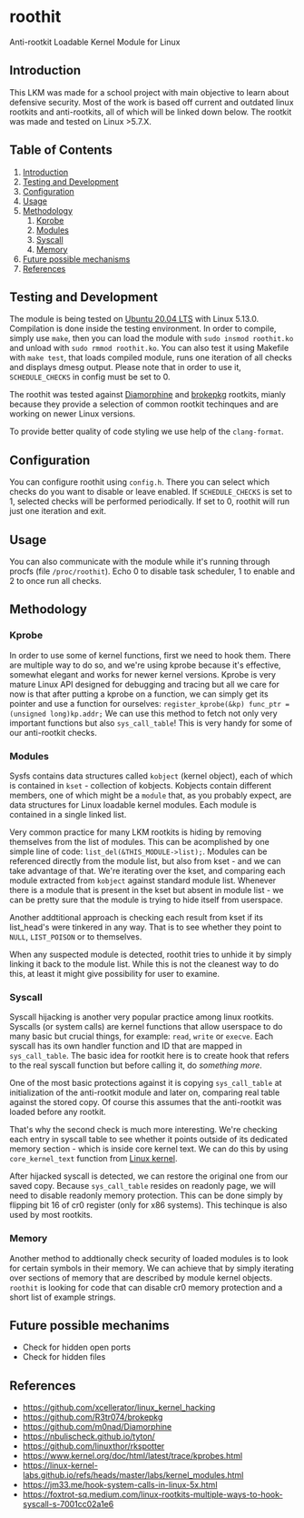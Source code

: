 # roothit
Anti-rootkit Loadable Kernel Module for Linux


## Introduction
This LKM was made for a school project with main objective to learn about defensive security. Most of the work is based off current and outdated linux rootkits and anti-rootkits, all of which will be linked down below. The rootkit was made and tested on Linux >5.7.X.


## Table of Contents
1. [Introduction](#introduction)
2. [Testing and Development](#testing-and-development)
3. [Configuration](#configuration)
4. [Usage](#usage)
5. [Methodology](#methodology)
      1. [Kprobe](#kprobe)
      2. [Modules](#modules)
      3. [Syscall](#syscall)
      4. [Memory](#memory) 
6. [Future possible mechanisms](#future-possible-mechanims)
7. [References](#references)


## Testing and Development
The module is being tested on [Ubuntu 20.04 LTS](https://ubuntu.com/download/desktop) with Linux 5.13.0. Compilation is done inside the testing environment. In order to compile, simply use `make`, then you can load the module with `sudo insmod roothit.ko` and unload with `sudo rmmod roothit.ko`. You can also test it using Makefile with `make test`, that loads compiled module, runs one iteration of all checks and displays dmesg output. Please note that in order to use it, `SCHEDULE_CHECKS` in config must be set to 0.

The roothit was tested against [Diamorphine](https://github.com/m0nad/Diamorphine) and [brokepkg](https://github.com/R3tr074/brokepkg) rootkits, mianly because they provide a selection of common rootkit techinques and are working on newer Linux versions.

To provide better quality of code styling we use help of the `clang-format`.


## Configuration
You can configure roothit using `config.h`. There you can select which checks do you want to disable or leave enabled. If `SCHEDULE_CHECKS` is set to 1, selected checks will be performed periodically. If set to 0, roothit will run just one iteration and exit.


## Usage
You can also communicate with the module while it's running through procfs (file `/proc/roothit`). Echo 0 to disable task scheduler, 1 to enable and 2 to once run all checks. 


## Methodology
### Kprobe
In order to use some of kernel functions, first we need to hook them. There are multiple way to do so, and we're using kprobe because it's effective, somewhat elegant and works for newer kernel versions. Kprobe is very mature Linux API designed for debugging and tracing but all we care for now is that after putting a kprobe on a function, we can simply get its pointer and use a function for ourselves:
``
register_kprobe(&kp)
func_ptr = (unsigned long)kp.addr;
``
We can use this method to fetch not only very important functions but also `sys_call_table`! This is very handy for some of our anti-rootkit checks. 

### Modules
Sysfs contains data structures called `kobject` (kernel object), each of which is contained in `kset` - collection of kobjects. Kobjects contain different members, one of which might be a `module` that, as you probably expect, are data structures for Linux loadable kernel modules. Each module is contained in a single linked list. 

Very common practice for many LKM rootkits is hiding by removing themselves from the list of modules. This can be acomplished by one simple line of code: `list_del(&THIS_MODULE->list);`. Modules can be referenced directly from the module list, but also from kset - and we can take advantage of that. We're iterating over the kset, and comparing each module extracted from `kobject` against standard module list. Whenever there is a module that is present in the kset but absent in module list - we can be pretty sure that the module is trying to hide itself from userspace.

Another addtitional approach is checking each result from kset if its list_head's were tinkered in any way. That is to see whether they point to `NULL`, `LIST_POISON` or to themselves. 

When any suspected module is detected, roothit tries to unhide it by simply linking it back to the module list. While this is not the cleanest way to do this, at least it might give possibility for user to examine.

### Syscall
Syscall hijacking is another very popular practice among linux rootkits. Syscalls (or system calls) are kernel functions that allow userspace to do many basic but crucial things, for example: `read`, `write` or `execve`.  Each syscall has its own handler function and ID that are mapped in `sys_call_table`. The basic idea for rootkit here is to create hook that refers to the real syscall function but before calling it, do _something more_.

One of the most basic protections against it is copying `sys_call_table` at initialization of the anti-rootkit module and later on, comparing real table against the stored copy. Of course this assumes that the anti-rootkit was loaded before any rootkit.

That's why the second check is much more interesting. We're checking each entry in syscall table to see whether it points outside of its dedicated memory section - which is inside core kernel text. We can do this by using `core_kernel_text` function from [Linux kernel](https://elixir.bootlin.com/linux/v5.13/source/kernel/extable.c#L73).

After hijacked syscall is detected, we can restore the original one from our saved copy. Because `sys_call_table` resides on readonly page, we will need to disable readonly memory protection. This can be done simply by flipping bit 16 of cr0 register (only for x86 systems). This techinque is also used by most rootkits.

### Memory
Another method to addtionally check security of loaded modules is to look for certain symbols in their memory. We can achieve that by simply iterating over sections of memory that are described by module kernel objects. `roothit` is looking for code that can disable cr0 memory protection and a short list of example strings. 


## Future possible mechanims
- Check for hidden open ports
- Check for hidden files


## References
- https://github.com/xcellerator/linux_kernel_hacking
- https://github.com/R3tr074/brokepkg
- https://github.com/m0nad/Diamorphine
- https://nbulischeck.github.io/tyton/
- https://github.com/linuxthor/rkspotter
- https://www.kernel.org/doc/html/latest/trace/kprobes.html
- https://linux-kernel-labs.github.io/refs/heads/master/labs/kernel_modules.html
- https://jm33.me/hook-system-calls-in-linux-5x.html
- https://foxtrot-sq.medium.com/linux-rootkits-multiple-ways-to-hook-syscall-s-7001cc02a1e6